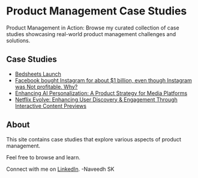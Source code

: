 # Product Management Case Studies

Product Management in Action: Browse my curated collection of case studies showcasing real-world product management challenges and solutions.

## Case Studies

* [Bedsheets Launch](bedsheets.md)
* [Facebook bought Instagram for about $1 billion, even though Instagram was Not profitable. Why?](instagram.md)
* [Enhancing AI Personalization: A Product Strategy for Media Platforms](personalization.md)
* [Netflix Evolve: Enhancing User Discovery & Engagement Through Interactive Content Previews](netflix-evolve.md)

## About

This site contains case studies that explore various aspects of product management.

Feel free to browse and learn.

Connect with me on [LinkedIn](https://www.linkedin.com/in/naveedh-sk/).
-Naveedh SK
